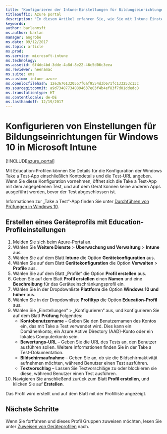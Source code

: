 ```yaml
---
title: "Konfigurieren der Intune-Einstellungen für Bildungseinrichtungen für Windows 10"
titleSuffix: Azure portal
description: "In diesem Artikel erfahren Sie, wie Sie mit Intune Einstellungen für Windows 10 Education auf Geräten konfigurieren, die Sie verwalten."
keywords: 
author: barlanmsft
ms.author: barlan
manager: angrobe
ms.date: 09/12/2017
ms.topic: article
ms.prod: 
ms.service: microsoft-intune
ms.technology: 
ms.assetid: 6f4de4bd-3dde-4a8d-8e22-46c5d06c3eea
ms.reviewer: heenamac
ms.suite: ems
ms.custom: intune-azure
ms.openlocfilehash: 12e36761320557f6af9554d3b671fc133253c13c
ms.sourcegitcommit: a9d734877340894637e03f4b4ef83f7d01ddedc8
ms.translationtype: HT
ms.contentlocale: de-DE
ms.lasthandoff: 12/19/2017
---
```

# <a name="how-to-configure-windows-10-education-settings-in-microsoft-intune"></a>Konfigurieren von Einstellungen für Bildungseinrichtungen für Windows 10 in Microsoft Intune

[!INCLUDE[azure_portal](./includes/azure_portal.md)]

Mit Education-Profilen können Sie Details für die Konfiguration der Windows Take a Test-App einschließlich Kontodetails und die Test-URL angeben. Wenn Sie diese Konfiguration vornehmen, öffnet sich die Take a Test-App mit dem angegebenen Test, und auf dem Gerät können keine anderen Apps ausgeführt werden, bevor der Test abgeschlossen ist.

Informationen zur „Take a Test“-App finden Sie unter [Durchführen von Prüfungen in Windows 10](https://docs.microsoft.com/education/windows/take-tests-in-windows-10).

## <a name="create-a-device-profile-containing-education-profile-settings"></a>Erstellen eines Geräteprofils mit Education-Profileinstellungen

1. Melden Sie sich beim Azure-Portal an.
2. Wählen Sie **Weitere Dienste** > **Überwachung und Verwaltung** > **Intune** aus.
3. Wählen Sie auf dem Blatt **Intune** die Option **Gerätekonfiguration** aus.
2. Wählen Sie auf dem Blatt **Gerätekonfiguration** die Option **Verwalten** > **Profile** aus.
3. Wählen Sie auf dem Blatt „Profile“ die Option **Profil erstellen** aus.
4. Geben Sie auf dem Blatt **Profil erstellen** einen **Namen** und eine **Beschreibung** für das Geräteeinschränkungsprofil ein.
5. Wählen Sie in der Dropdownliste **Plattform** die Option **Windows 10 und höher** aus.
6. Wählen Sie in der Dropdownliste **Profiltyp** die Option **Education-Profil** aus. 
7. Wählen Sie „Einstellungen“ > „Konfigurieren“ aus, und konfigurieren Sie auf dem Blatt **Prüfung** Folgendes:
    - **Kontobenutzername** – Geben Sie den Benutzernamen des Kontos ein, das mit Take a Test verwendet wird. Dies kann ein Domänenkonto, ein Azure Active Directory (AAD)-Konto oder ein lokales Computerkonto sein.
    - **Bewertungs-URL** – Geben Sie die URL des Tests an, den Benutzer ausführen sollen. Weitere Informationen finden Sie in der Take a Test-Dokumentation.
    - **Bildschirmaufnahme** – Geben Sie an, ob sie die Bildschirmaktivität aufnehmen möchten, während Benutzer einen Test ausführen.
    - **Textvorschlag** – Lassen Sie Textvorschläge zu oder blockieren sie diese, während Benutzer einen Test ausführen.
8. Navigieren Sie anschließend zurück zum Blatt **Profil erstellen**, und klicken Sie auf **Erstellen**.

Das Profil wird erstellt und auf dem Blatt mit der Profilliste angezeigt.

## <a name="next-steps"></a>Nächste Schritte

Wenn Sie fortfahren und dieses Profil Gruppen zuweisen möchten, lesen Sie unter [Zuweisen von Geräteprofilen](device-profile-assign.md) nach.



